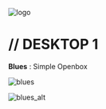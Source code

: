 ![logo](https://raw.githubusercontent.com/adi1090x/dots/master/images/dots.png) <br />

# // DESKTOP 1

**Blues** : Simple Openbox 

![blues](https://raw.githubusercontent.com/adi1090x/dots/master/images/blues.png) <br />



![blues_alt](https://raw.githubusercontent.com/adi1090x/dots/master/images/blues_alt.png) <br />
